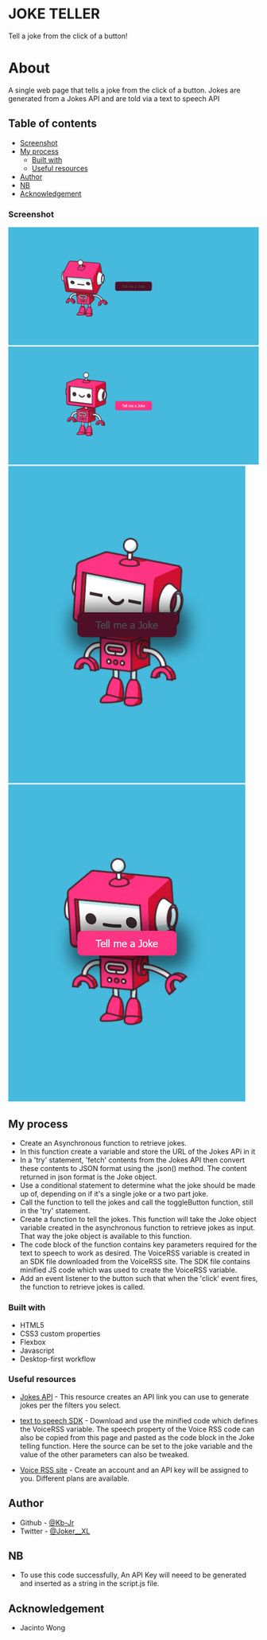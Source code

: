 # JOKE TELLER
Tell a joke from the click of a button!

# About
A single web page that tells a joke from the click of a button. Jokes are generated from a Jokes API and are told via a text to speech API

## Table of contents
  - [Screenshot](#screenshot)
- [My process](#my-process)
  - [Built with](#built-with)
  - [Useful resources](#useful-resources)
- [Author](#author)
- [NB](#NB)
- [Acknowledgement](#acknowledgement)


### Screenshot
![Desktop screenshot](./Desktop-active.png)
![Desktop screenshot](./Desktop-inactive.png)
![Mobile screenshot](./mobile-active.png)
![Mobile screenshot](./mobile-inactive.png)


## My process
- Create an Asynchronous function to retrieve jokes.
- In this function create a variable and store the URL of the Jokes APi in it
- In a 'try' statement, 'fetch' contents from the Jokes API then convert these contents to JSON format using the .json() method. The content returned in json format is the Joke object.
- Use a conditional statement to determine what the joke should be made up of, depending on if it's a single joke or a two part joke.
- Call the function to tell the jokes and call the toggleButton function, still in the 'try' statement.
- Create a function to tell the jokes. This function will take the Joke object variable created in the asynchronous function to retrieve jokes as input. That way the joke object is available to this function.
- The code block of the function contains key parameters required for the text to speech to work as desired. The VoiceRSS variable is created in an SDK file downloaded from the VoiceRSS site. The SDK file contains minified JS code which was used to create the VoiceRSS variable.
- Add an event listener to the button such that when the 'click' event fires, the function to retrieve jokes is called.



### Built with
- HTML5 
- CSS3 custom properties
- Flexbox
- Javascript
- Desktop-first workflow


### Useful resources

- [Jokes API](https://sv443.net/jokeapi/v2/) - This resource creates an API link you can use to generate jokes per the filters you select.

- [text to speech SDK](https://www.voicerss.org/sdk/javascript.aspx) - Download and use the minified code which defines the VoiceRSS variable. The speech property of the Voice RSS code can also be copied from this page and pasted as the code block in the Joke telling function. Here the source can be set to the joke variable and the value of the other parameters can also be tweaked.

- [Voice RSS site](https://www.voicerss.org/) - Create an account and an API key will be assigned to you. Different plans are available.


## Author

- Github - [@Kb-Jr](https://github.com/Kb-Jr)
- Twitter - [@Joker__XL](https://www.twitter.com/Joker__XL)


## NB
- To use this code successfully, An API Key will neeed to be generated and inserted as a string in the script.js file.

## Acknowledgement
-  Jacinto Wong


